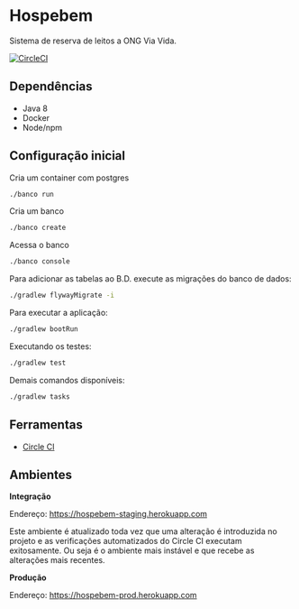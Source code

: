 # Hospebem

Sistema de reserva de leitos a ONG Via Vida.

[![CircleCI](https://circleci.com/gh/aceleradora-TW/hospebem/tree/master.svg?style=svg)](https://circleci.com/gh/aceleradora-TW/hospebem/tree/master)

## Dependências

- Java 8
- Docker
- Node/npm


## Configuração inicial

Cria um container com postgres

```sh
./banco run
```

Cria um banco

```sh
./banco create
```

Acessa o banco

```sh
./banco console
```
             

Para adicionar as tabelas ao B.D. execute as migrações do banco de dados:


```sh
./gradlew flywayMigrate -i
```

Para executar a aplicação:

```sh
./gradlew bootRun
```

Executando os testes:

```sh
./gradlew test
```

Demais comandos disponíveis:

```sh
./gradlew tasks
```


## Ferramentas

- [Circle CI](https://circleci.com/gh/aceleradora-TW/hospebem)


## Ambientes

__Integração__

Endereço: https://hospebem-staging.herokuapp.com

Este ambiente é atualizado toda vez que uma alteração é introduzida no projeto e as verificações automatizados do Circle CI executam
exitosamente. Ou seja é o ambiente mais instável e que recebe as alterações mais recentes.

__Produção__

Endereço: https://hospebem-prod.herokuapp.com

